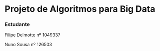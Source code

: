 # Projeto de Algoritmos para Big Data
 
### Estudante
Filipe Delmotte nº 1049337

Nuno Sousa nº 126503
